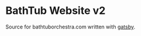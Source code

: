 # BathTub Website v2

Source for bathtuborchestra.com written with [gatsby](https://www.gatsbyjs.com/).
